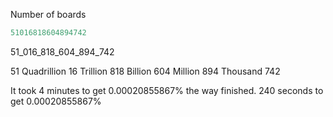 Number of boards
```csharp
51016818604894742
```

51_016_818_604_894_742

51 Quadrillion
16 Trillion
818 Billion
604 Million
894 Thousand
742

It took 4 minutes to get 0.00020855867% the way finished.
240 seconds to get 0.00020855867%